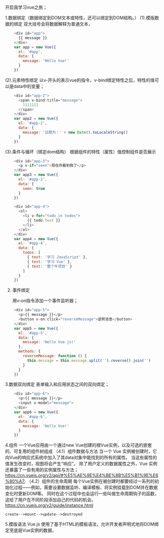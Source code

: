 
开启我学习vue之旅；


1.数据绑定（数据绑定到DOM文本或特性，还可以绑定到DOM结构。）
(1).模版数据的绑定
    双大括号会将数据解释为普通文本，
```javascript
    <div id="app">
      {{ message }}
    </div>
    var app = new Vue({
      el: '#app',
      data: {
        message: 'Hello Vue!'
      }
    })
```

(2).元素特性绑定
    以v-开头的表示vue的指令，v-bind绑定特性之后，特性的值可以是data中的变量；
```javascript
    <div id="app-2">
      <span v-bind:title="message">
        1111111
      </span>
    </div>
    var app2 = new Vue({
      el: '#app-2',
      data: {
        message: '日期为：' + new Date().toLocaleString()
      }
    })
```

(3).条件与循环（绑定dom结构）
   根据组件的特性（属性）值控制组件是否展示

```javascript
    <div id="app-3">
      <p v-if="seen">现在你看到我了</p>
    </div>
    var app3 = new Vue({
      el: '#app-3',
      data: {
        seen: true
      }
    })
```

```javascript
    <div id="app-4">
      <ol>
        <li v-for="todo in todos">
          {{ todo.text }}
        </li>
      </ol>
    </div>
    var app4 = new Vue({
      el: '#app-4',
      data: {
        todos: [
          { text: '学习 JavaScript' },
          { text: '学习 Vue' },
          { text: '整个牛项目' }
        ]
      }
    })
```

2. 事件绑定

    用v-on指令添加一个事件监听器；

```javascript
    <div id="app-5">
      <p>{{ message }}</p>
      <button v-on:click="reverseMessage">逆转消息</button>
    </div>
    var app5 = new Vue({
      el: '#app-5',
      data: {
        message: 'Hello Vue.js!'
      },
      methods: {
        reverseMessage: function () {
          this.message = this.message.split('').reverse().join('')
        }
      }
    })
```

3.数据双向绑定
表单输入和应用状态之间的双向绑定；

```javascript
    <div id="app-6">
      <p>{{ message }}</p>
      <input v-model="message">
    </div>
    var app6 = new Vue({
      el: '#app-6',
      data: {
        message: 'Hello Vue!'
      }
    })
```

4.组件
   一个Vue应用由一个通过new Vue创建的根Vue实例，以及可选的嵌套的、可复用的组件树组成
（4.1）组件数据与方法
    当一个 Vue 实例被创建时，它向Vue的响应式系统中加入了其data对象中能找到的所有的属性。
当这些属性的值发生改变时，视图将会产生“响应”。
    除了用户定义的数据属性之外，Vue 实例还暴露了一些有用的实例属性与方法；
    https://cn.vuejs.org/v2/api/#%E5%AE%9E%E4%BE%8B%E5%B1%9E%E6%80%A7;
（4.2）组件的生命周期
    每个Vue实例在被创建时都要经过一系列的初始化过程——例如，需要设置数据监听、编译模板、将实例挂载到DOM并在数据变化时更新DOM等。
    同时在这个过程中也会运行一些叫做生命周期钩子的函数，这给了用户在不同阶段添加自己的代码的机会。
    https://cn.vuejs.org/v2/guide/instance.html

    create-->mount-->update-->destroyed


5.模版语法
  Vue.js 使用了基于HTML的模板语法，允许开发者声明式地将DOM绑定至底层Vue实例的数据。

